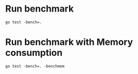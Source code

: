 
# Run benchmark

```Shell
go test -bench=.
```

# Run benchmark with Memory consumption

```Shell
go test -bench=. -benchmem
```
